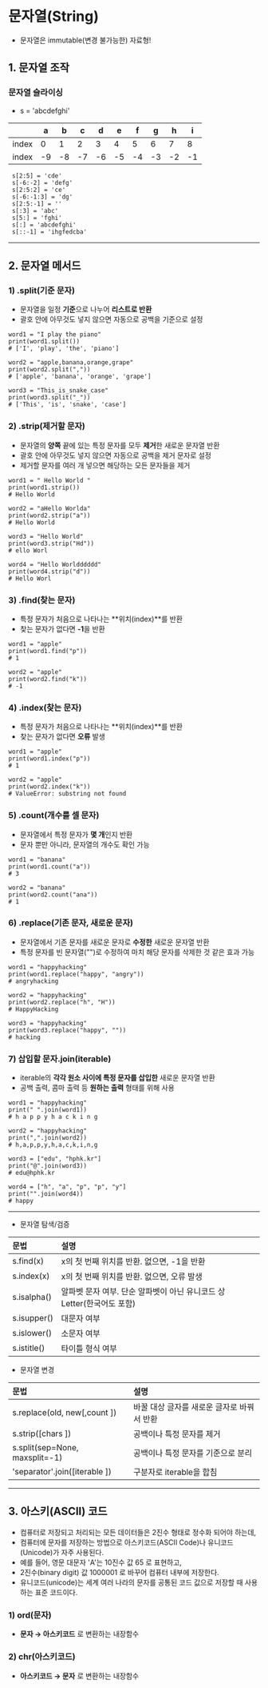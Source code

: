 # 문자열(String)
 - 문자열은 immutable(변경 불가능한) 자료형!

## 1. 문자열 조작

### 문자열 슬라이싱
 - s = 'abcdefghi'   

| |a|b|c|d|e|f|g|h|i|
|------|---|---|------|---|---|------|---|---|--|
|index|0|1|2|3|4|5|6|7|8|
|index|-9|-8|-7|-6|-5|-4|-3|-2|-1|

```
 s[2:5] = 'cde'
 s[-6:-2] = 'defg'
 s[2:5:2] = 'ce'
 s[-6:-1:3] = 'dg'
 s[2:5:-1] = ''
 s[:3] = 'abc'
 s[5:] = 'fghi'
 s[:] = 'abcdefghi' 
 s[::-1] = 'ihgfedcba'
```
---

## 2. 문자열 메서드

### 1) .split(기준 문자)
 - 문자열을 일정 **기준**으로 나누어 **리스트로 반환**
 - 괄호 안에 아무것도 넣지 않으면 자동으로 공백을 기준으로 설정
```
word1 = "I play the piano"
print(word1.split())
# ['I', 'play', 'the', 'piano']

word2 = "apple,banana,orange,grape"
print(word2.split(","))
# ['apple', 'banana', 'orange', 'grape']

word3 = "This_is_snake_case"
print(word3.split("_"))
# ['This', 'is', 'snake', 'case']
```

### 2) .strip(제거할 문자)
 - 문자열의 **양쪽** 끝에 있는 특정 문자를 모두 **제거**한 새로운 문자열 반환
 - 괄호 안에 아무것도 넣지 않으면 자동으로 공백을 제거 문자로 설정
 - 제거할 문자를 여러 개 넣으면 해당하는 모든 문자들을 제거
 ```
word1 = " Hello World "
print(word1.strip())
# Hello World

word2 = "aHello Worlda"
print(word2.strip("a"))
# Hello World

word3 = "Hello World"
print(word3.strip("Hd"))
# ello Worl

word4 = "Hello Worldddddd"
print(word4.strip("d"))
# Hello Worl
 ```

### 3) .find(찾는 문자)
 - 특정 문자가 처음으로 나타나는 **위치(index)**를 반환
 - 찾는 문자가 없다면 **-1**을 반환
 ```
word1 = "apple"
print(word1.find("p"))
# 1

word2 = "apple"
print(word2.find("k"))
# -1
 ```

### 4) .index(찾는 문자)
 - 특정 문자가 처음으로 나타나는 **위치(index)**를 반환
 - 찾는 문자가 없다면 **오류** 발생 
 ```
word1 = "apple"
print(word1.index("p"))
# 1

word2 = "apple"
print(word2.index("k"))
# ValueError: substring not found
 ```

### 5) .count(개수를 셀 문자)
 - 문자열에서 특정 문자가 **몇 개**인지 반환
 - 문자 뿐만 아니라, 문자열의 개수도 확인 가능

```
word1 = "banana"
print(word1.count("a"))
# 3

word2 = "banana"
print(word2.count("ana"))
# 1
```

### 6) .replace(기존 문자, 새로운 문자)
 - 문자열에서 기존 문자를 새로운 문자로 **수정한** 새로운 문자열 반환
 - 특정 문자를 빈 문자열("")로 수정하여 마치 해당 문자를 삭제한 것 같은 효과 가능
 ```
 word1 = "happyhacking"
print(word1.replace("happy", "angry"))
# angryhacking

word2 = "happyhacking"
print(word2.replace("h", "H"))
# HappyHacking

word3 = "happyhacking"
print(word3.replace("happy", ""))
# hacking
 ```

### 7) 삽입할 문자.join(iterable)
- iterable의 **각각 원소 사이에 특정 문자를 삽입한** 새로운 문자열 반환
- 공백 출력, 콤마 출력 등 **원하는 출력** 형태를 위해 사용
```
word1 = "happyhacking"
print(" ".join(word1))
# h a p p y h a c k i n g

word2 = "happyhacking"
print(",".join(word2))
# h,a,p,p,y,h,a,c,k,i,n,g

word3 = ["edu", "hphk.kr"]
print("@".join(word3))
# edu@hphk.kr

word4 = ["h", "a", "p", "p", "y"]
print("".join(word4))
# happy
```
---
- 문자열 탐색/검증

|문법|설명|
|:---|:---|
|s.find(x)|x의 첫 번째 위치를 반환. 없으면, -1을 반환|
|s.index(x)|x의 첫 번째 위치를 반환. 없으면, 오류 발생|
|s.isalpha()|알파벳 문자 여부. 단순 알파벳이 아닌 유니코드 상 Letter(한국어도 포함)|
|s.isupper()|대문자 여부|
|s.islower()|소문자 여부|
|s.istitle()|타이틀 형식 여부|

- 문자열 변경

|문법|설명|
|:---|:---|
|s.replace(old, new[,count ])|바꿀 대상 글자를 새로운 글자로 바꿔서 반환|
|s.strip([chars ])|공백이나 특정 문자를 제거|
|s.split(sep=None, maxsplit=-1)|공백이나 특정 문자를 기준으로 분리|
|'separator'.join([iterable ])|구분자로 iterable을 합침|

--- 

## 3. 아스키(ASCII) 코드

- 컴퓨터로 저장되고 처리되는 모든 데이터들은 2진수 형태로 정수화 되어야 하는데,
- 컴퓨터에 문자를 저장하는 방법으로 아스키코드(ASCII Code)나 유니코드(Unicode)가 자주 사용된다.
- 예를 들어, 영문 대문자 'A'는 10진수 값 65 로 표현하고, 
- 2진수(binary digit) 값 1000001 로 바꾸어 컴퓨터 내부에 저장한다. 
- 유니코드(unicode)는 세계 여러 나라의 문자를 공통된 코드 값으로 저장할 때 사용하는 표준 코드이다.

### 1) ord(문자)
- **문자 → 아스키코드** 로 변환하는 내장함수

### 2) chr(아스키코드)
- **아스키코드 → 문자** 로 변환하는 내장함수